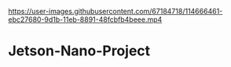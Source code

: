 
https://user-images.githubusercontent.com/67184718/114666461-ebc27680-9d1b-11eb-8891-48fcbfb4beee.mp4

# Jetson-Nano-Project
